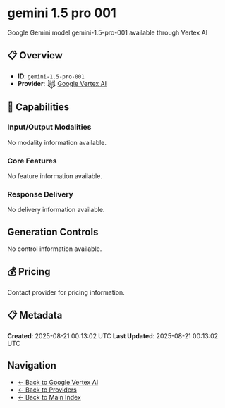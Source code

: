# gemini 1.5 pro 001

Google Gemini model gemini-1.5-pro-001 available through Vertex AI


## 📋 Overview

- **ID**: `gemini-1.5-pro-001`
- **Provider**: <img src="../logo.svg" alt="" width="20" height="20" style="vertical-align: middle"> [Google Vertex AI](../README.md)

## 🎯 Capabilities

### Input/Output Modalities

No modality information available.

### Core Features

No feature information available.

### Response Delivery

No delivery information available.

## Generation Controls

No control information available.

## 💰 Pricing

Contact provider for pricing information.

## 📋 Metadata

**Created**: 2025-08-21 00:13:02 UTC
**Last Updated**: 2025-08-21 00:13:02 UTC

## Navigation

- [← Back to Google Vertex AI](../README.md)
- [← Back to Providers](../../README.md)
- [← Back to Main Index](../../../README.md)
